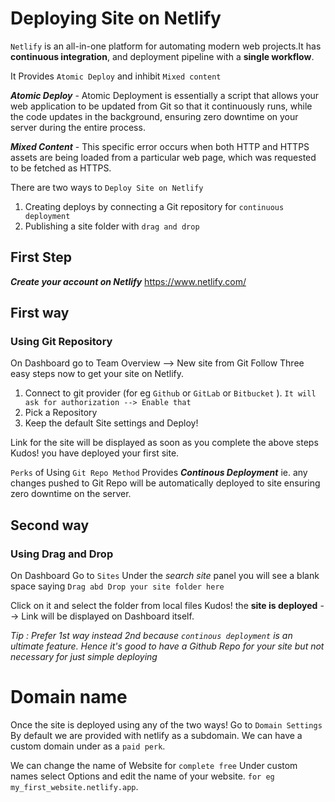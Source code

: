 # Deploying Site on Netlify

`Netlify` is an all-in-one platform for automating modern web projects.It has **continuous integration**, and deployment pipeline with a **single workflow**.

It Provides `Atomic Deploy` and inhibit `Mixed content`

**_Atomic Deploy_** - Atomic Deployment is essentially a script that allows your web application to be updated from Git so that it continuously runs, while the code updates in the background, ensuring zero downtime on your server during the entire process.

**_Mixed Content_** - This specific error occurs when both HTTP and HTTPS assets are being loaded from a particular web page, which was requested to be fetched as HTTPS.

There are two ways to `Deploy Site on Netlify`

1. Creating deploys by connecting a Git repository for `continuous deployment`
2. Publishing a site folder with `drag and drop`

## First Step

**_Create your account on Netlify_**
https://www.netlify.com/

## First way

### Using Git Repository

On Dashboard go to Team Overview --> New site from Git
Follow Three easy steps now to get your site on Netlify.

1. Connect to git provider (for eg `Github` or `GitLab` or `Bitbucket` ).
   `It will ask for authorization --> Enable that`
2. Pick a Repository
3. Keep the default Site settings and Deploy!

Link for the site will be displayed as soon as you complete the above steps
Kudos! you have deployed your first site.

`Perks` of Using `Git Repo Method`
Provides **_Continous Deployment_** ie. any changes pushed to Git Repo will be automatically deployed to site ensuring zero downtime on the server.

## Second way

### Using Drag and Drop

On Dashboard
Go to `Sites`
Under the _search site_ panel you will see a blank space saying
`Drag abd Drop your site folder here`

Click on it and select the folder from local files
Kudos! the **site is deployed** --> Link will be displayed on Dashboard itself.

_Tip : Prefer 1st way instead 2nd because `continous deployment` is an ultimate feature. Hence it's good to have a Github Repo for your site but not necessary for just simple deploying_

# Domain name

Once the site is deployed using any of the two ways!
Go to `Domain Settings`
By default we are provided with netlify as a subdomain.
We can have a custom domain under as a `paid perk`.

We can change the name of Website for `complete free`
Under custom names select Options and edit the name of your website. `for eg my_first_website.netlify.app`.
